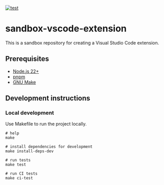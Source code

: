 [![test](https://github.com/ks6088ts-labs/sandbox-vscode-extension/actions/workflows/test.yaml/badge.svg?branch=main)](https://github.com/ks6088ts-labs/sandbox-vscode-extension/actions/workflows/test.yaml?query=branch%3Amain)

# sandbox-vscode-extension

This is a sandbox repository for creating a Visual Studio Code extension.

## Prerequisites

- [Node.js 22+](https://nodejs.org/en/download/)
- [pnpm](https://pnpm.io/installation)
- [GNU Make](https://www.gnu.org/software/make/)

## Development instructions

### Local development

Use Makefile to run the project locally.

```shell
# help
make

# install dependencies for development
make install-deps-dev

# run tests
make test

# run CI tests
make ci-test
```
